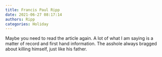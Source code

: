```yaml
---
title: Francis Paul Ripp
date: 2021-06-27 08:17:14
authors: Ripp
categories: Holiday
---
```


 Maybe you need to read the article again. A lot of what I am saying is a matter of record and first hand information. The asshole always bragged about killing himself, just like his father.